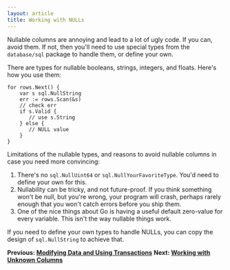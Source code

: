 ```yaml
---
layout: article
title: Working with NULLs
---
```


Nullable columns are annoying and lead to a lot of ugly code. If you can, avoid
them. If not, then you'll need to use special types from the `database/sql`
package to handle them, or define your own.

There are types for nullable booleans, strings, integers, and floats. Here's how
you use them:

	for rows.Next() {
		var s sql.NullString
		err := rows.Scan(&s)
		// check err
		if s.Valid {
		   // use s.String
		} else {
		   // NULL value
		}
	}

Limitations of the nullable types, and reasons to avoid nullable columns in case
you need more convincing:

1. There's no `sql.NullUint64` or `sql.NullYourFavoriteType`. You'd need to
	define your own for this.
1. Nullability can be tricky, and not future-proof. If you think something won't
	be null, but you're wrong, your program will crash, perhaps rarely enough
	that you won't catch errors before you ship them.
1. One of the nice things about Go is having a useful default zero-value for
	every variable. This isn't the way nullable things work.

If you need to define your own types to handle NULLs, you can copy the design of
`sql.NullString` to achieve that.

**Previous: [Modifying Data and Using Transactions](modifying.html)**
**Next: [Working with Unknown Columns](varcols.html)**
